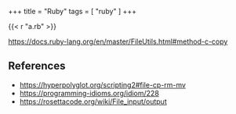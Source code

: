 +++
title = "Ruby"
tags = [ "ruby" ]
+++

{{< r "a.rb" >}}

<https://docs.ruby-lang.org/en/master/FileUtils.html#method-c-copy>

## References

- <https://hyperpolyglot.org/scripting2#file-cp-rm-mv>
- <https://programming-idioms.org/idiom/228>
- <https://rosettacode.org/wiki/File_input/output>
